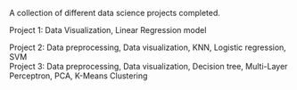 A collection of different data science projects completed. 

Project 1: Data Visualization, Linear Regression model

Project 2: Data preprocessing, Data visualization, KNN, Logistic regression, SVM   
Project 3: Data preprocessing, Data visualization, Decision tree, Multi-Layer Perceptron, PCA, K-Means Clustering
